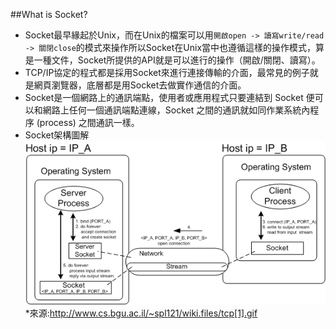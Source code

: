 ##What is Socket?
- Socket最早緣起於Unix，而在Unix的檔案可以用`開啟open -> 讀寫write/read -> 關閉close`的模式來操作所以Socket在Unix當中也遵循這樣的操作模式，算是一種文件，Socket所提供的API就是可以進行的操作（開啟/關閉、讀寫）。
- TCP/IP協定的程式都是採用Socket來進行連接傳輸的介面，最常見的例子就是網頁瀏覽器，底層都是用Socket去做實作通信的介面。
- Socket是一個網路上的通訊端點，使用者或應用程式只要連結到 Socket 便可以和網路上任何一個通訊端點連線，Socket 之間的通訊就如同作業系統內程序 (process) 之間通訊一樣。
- Socket架構圖解
![Alt text](resources/socket.jpg)
*來源:http://www.cs.bgu.ac.il/~spl121/wiki.files/tcp[1].gif
